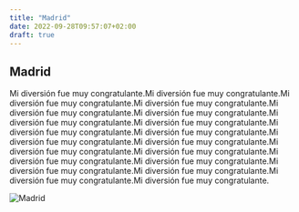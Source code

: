 ```yaml
---
title: "Madrid"
date: 2022-09-28T09:57:07+02:00
draft: true
---
```

## Madrid

Mi diversión fue muy congratulante.Mi diversión fue muy congratulante.Mi diversión fue muy congratulante.Mi diversión fue muy congratulante.Mi diversión fue muy congratulante.Mi diversión fue muy congratulante.Mi diversión fue muy congratulante.Mi diversión fue muy congratulante.Mi diversión fue muy congratulante.Mi diversión fue muy congratulante.Mi diversión fue muy congratulante.Mi diversión fue muy congratulante.Mi diversión fue muy congratulante.Mi diversión fue muy congratulante.Mi diversión fue muy congratulante.Mi diversión fue muy congratulante.Mi diversión fue muy congratulante.Mi diversión fue muy congratulante.Mi diversión fue muy congratulante.Mi diversión fue muy congratulante.

![Madrid](https://ep01.epimg.net/elpais/imagenes/2022/02/17/paco_nadal/1645081988_020619_1645083193_noticia_normal.jpg)
